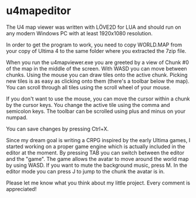 # u4mapeditor

The U4 map viewer was written with LÖVE2D for LUA and should run on any modern Windows PC with at least 1920x1080 resolution.

In order to get the program to work, you need to copy WORLD.MAP from your copy of Ultima 4 to the same folder where you extracted the 7zip file.

When you run the u4mapviewer.exe you are greeted by a view of Chunk #0 of the map in the middle of the screen. With WASD you can move between chunks. Using the mouse you can draw tiles onto the active chunk. Picking new tiles is as easy as clicking onto them (there's a toolbar below the map). You can scroll through all tiles using the scroll wheel of your mouse.

If you don't want to use the mouse, you can move the cursor within a chunk by the cursor keys. You change the active tile using the comma and semicolon keys. The toolbar can be scrolled using plus and minus on your numpad.

You can save changes by pressing Ctrl+X.

Since my dream goal is writing a CRPG inspired by the early Ultima games, I started working on a proper game engine which is actually included in the editor at the moment. By pressing TAB you can switch between the editor and the "game". The game allows the avatar to move around the world map by using WASD. If you want to mute the background music, press M. In the editor mode you can press J to jump to the chunk the avatar is in.

Please let me know what you think about my little project. Every comment is appreciated!
